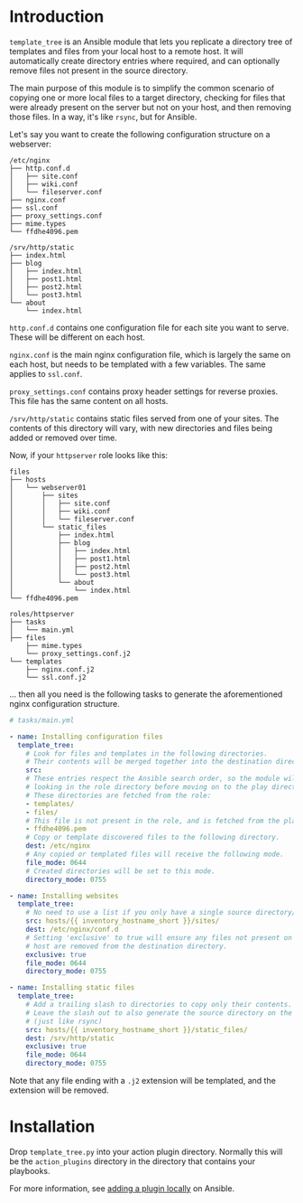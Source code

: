 # Introduction

`template_tree` is an Ansible module that lets you
replicate a directory tree of templates and files from your local host to a
remote  host. It will automatically create directory entries where required, and
can optionally remove files not present in the source directory.

The main purpose of this module is to simplify the common scenario of
copying one or more local files to a target directory, checking for files that
were already present on the server but not on your host, and then removing those
files. In a way, it's like `rsync`, but for Ansible.

Let's say you want to create the following configuration structure on a
webserver:
```
/etc/nginx
├── http.conf.d
│   ├── site.conf
│   ├── wiki.conf
│   └── fileserver.conf
├── nginx.conf
├── ssl.conf
├── proxy_settings.conf
├── mime.types
└── ffdhe4096.pem

/srv/http/static
├── index.html
├── blog
│   ├── index.html
│   ├── post1.html
│   ├── post2.html
│   └── post3.html
└── about
    └── index.html
```
`http.conf.d` contains one configuration file for each site you want to serve.
These will be different on each host.

`nginx.conf` is the main nginx configuration file, which is largely the same on
each host, but needs to be templated with a few variables. The same applies to
`ssl.conf`.

`proxy_settings.conf` contains proxy header settings for reverse proxies. This
file has the same content on all hosts.

`/srv/http/static` contains static files served from one of your sites. The
contents of this directory will vary, with new directories and files being
added or removed over time.

Now, if your `httpserver` role looks like this:
```
files
├── hosts
│   └── webserver01
│       ├── sites
│       │   ├── site.conf
│       │   ├── wiki.conf
│       │   └── fileserver.conf
│       └── static_files
│           ├── index.html
│           ├── blog
│           │   ├── index.html
│           │   ├── post1.html
│           │   ├── post2.html
│           │   └── post3.html
│           └── about
│               └── index.html
└── ffdhe4096.pem

roles/httpserver
├── tasks
│   └── main.yml
├── files
    ├── mime.types
    └── proxy_settings.conf.j2
└── templates
    ├── nginx.conf.j2
    └── ssl.conf.j2
```
... then all you need is the following tasks to generate the aforementioned
nginx configuration structure.
```yaml
# tasks/main.yml

- name: Installing configuration files
  template_tree:
    # Look for files and templates in the following directories.
    # Their contents will be merged together into the destination directory.
    src:
    # These entries respect the Ansible search order, so the module will start
    # looking in the role directory before moving on to the play directory.
    # These directories are fetched from the role:
    - templates/
    - files/
    # This file is not present in the role, and is fetched from the play files.
    - ffdhe4096.pem
    # Copy or template discovered files to the following directory.
    dest: /etc/nginx
    # Any copied or templated files will receive the following mode.
    file_mode: 0644
    # Created directories will be set to this mode.
    directory_mode: 0755

- name: Installing websites
  template_tree:
    # No need to use a list if you only have a single source directory/file.
    src: hosts/{{ inventory_hostname_short }}/sites/
    dest: /etc/nginx/conf.d
    # Setting 'exclusive' to true will ensure any files not present on the local
    # host are removed from the destination directory.
    exclusive: true
    file_mode: 0644
    directory_mode: 0755

- name: Installing static files
  template_tree:
    # Add a trailing slash to directories to copy only their contents.
    # Leave the slash out to also generate the source directory on the host.
    # (just like rsync)
    src: hosts/{{ inventory_hostname_short }}/static_files/
    dest: /srv/http/static
    exclusive: true
    file_mode: 0644
    directory_mode: 0755
```

Note that any file ending with a `.j2` extension will be templated, and the
extension will be removed.

# Installation

Drop `template_tree.py` into your action plugin directory. Normally this will be
the `action_plugins` directory in the directory that contains your playbooks.

For more information, see [adding a plugin locally](https://docs.ansible.com/ansible/latest/dev_guide/developing_locally.html#adding-a-plugin-locally)
on Ansible.
